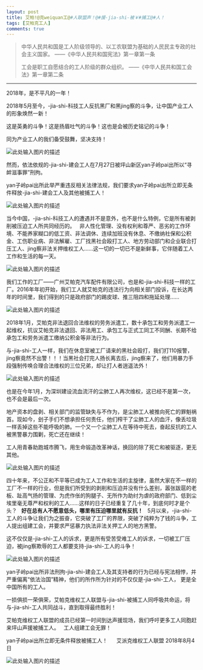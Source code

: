 ```yaml
---
layout: post
title: 艾帕!@克weiquan工@#人联盟声！@#援-jia-shi-被￥#捕工@#人！ 
tags: [艾帕克工人]
comments: true
---
```


> 中华人民共和国是工人阶级领导的、以工农联盟为基础的人民民主专政的社会主义国家。
                          ——《中华人民共和国宪法》第一章第一条
> 
> 工会是职工自愿结合的工人阶级的群众组织。
>                          ——《中华人民共和国工会法》第一章第二条


----------
2018年，是不平凡的一年！

2018年5月至今，-jia-shi-科技工人反抗黑厂和黑jing察的斗争，让中国产业工人的形象焕然一新！

这是英勇的斗争！这是扬眉吐气的斗争！这也是会被历史铭记的斗争！

同为产业工人的我们备受鼓舞，坚决支持！

![此处输入图片的描述][1]

然而，依法依规的-jia-shi-建会工人在7月27日被坪山新区yan子岭pai出所以“寻衅滋事罪”刑拘。

yan子岭pai出所此举严重违反相关法律法规，我们要求yan子岭pai出所立即无条件释放-jia-shi-建会工人及其他被捕工人！

![此处输入图片的描述][2]

当今中国，-jia-shi-科技工人的遭遇并不是意外，也不是什么特例，它是所有被剥削被压迫工人所共同经历的。
 
非人性化管理、没有权利和尊严、恶劣的工作环境、不能养家糊口的低工资、非法调休、连续加班没有休息、不缴纳社保和公积金、工伤职业病、非法解雇、工厂找黑社会殴打工人、地方劳动部门和企业联合打压工人、jing察非法关押维权工人……这一切的一切已不是新鲜事，它伴随着工人工作和生活的每一天。

![此处输入图片的描述][3]

我们工作的工厂——广州艾帕克汽车配件有限公司，也是和-jia-shi-科技一样的工厂。2016年年初开始，我们工人就艾帕克的违法行为向相关部门投诉，在长达两年的时间里，我们得到的只是政府部门的踢皮球、推三阻四和拖延处理……

![此处输入图片的描述][4]

2018年1月，艾帕克非法退回合法维权的劳务派遣工，数十承包工和劳务派遣工一起维权，抗议艾帕克非法退回、非法用工、承包工与正式工同工不同酬、长期不给承包工和劳务派遣工缴纳公积金等非法行为。

与-jia-shi-工人一样，我们在休息室被工厂请来的黑社会殴打，我们打110报警，jing察竟然不出警！！！当黑社会打完人扬长离去后，jing察来了，他们用暴力手段强制传唤合理合法维权的三位兄弟，却让打人者逍遥法外！

![此处输入图片的描述][5]

也是在今年1月，为深圳建设流血流汗的尘肺工人再次维权，这已经不是第一次，也不会是最后一次。

地产资本的盘剥、相关部门的监管缺失与不作为，是尘肺工人被推向死亡的罪魁祸首。现如今，刽子手们不想承担任何责任，他们榨干了尘肺工人的血汗，像丢垃圾一样丢掉这些不能呼吸的肺。一个又一个尘肺工人在等待中死去，奋起反抗的工人被黑警暴力围剿，死亡还在继续！

工人用青春助跑城市腾飞，用生命锻造改革神话，换回的除了死亡和被驱逐，更无其他。

![此处输入图片的描述][6]

四十年来，不公正和不平等已成为工人工作和生活的主旋律，虽然大家在不一样的工厂不一样的行业，但是我们所受到的剥削和压迫并没有什么差别，嚣张跋扈的老板、趾高气扬的管理、为虎作伥的狗腿子、无所作为助纣为虐的政府部门、低到尘埃里毫无尊严和权利的工人……这样的日子已经重复了几十年，到底何时才是个头？
 
**好在总有人不愿意低头，哪里有压迫哪里就有反抗！**
 
5月以来，-jia-shi-工人的斗争让我们为之振奋，它突破了工厂的界限，突破了纯粹为了钱的斗争，工人提出组建工会，并要求严惩暴力执法非法关押工人的地方黑警。

这不仅仅是-jia-shi-工人的诉求，更是所有受苦受难工人的诉求，一切被工厂压迫，被jing察欺辱的工人都要支持-jia-shi-工人的斗争！

![此处输入图片的描述][7]

yan子岭pai出所非法刑拘-jia-shi-建会工人及其支持者的行为已经与宪法相悖，并严重偏离“依法治国”精神，他们的所作所为针对的不仅仅是-jia-shi-工人， 更是全中国所有的工人。

一损俱损一荣俱荣，艾帕克维权工人联盟与-jia-shi-被捕工人同呼吸共命运，将与-jia-shi-工人共同战斗，直到取得最终胜利！

艾帕克维权工人联盟的成员已经第一时间到达声援现场，我们呼吁更多工人同胞赶来坪山声援被捕工人。
 
工人组建工会无罪！

yan子岭pai出所立即无条件释放被捕工人！
 
 
 艾派克维权工人联盟
2018年8月4日

![此处输入图片的描述][8]


  [1]: http://wx1.sinaimg.cn/mw690/0060lm7Tly1ftxg440lfgj30k00bd4ch.jpg
  [2]: http://wx2.sinaimg.cn/mw690/0060lm7Tly1ftxg6akgr1j31hc0q6agf.jpg
  [3]: http://wx1.sinaimg.cn/mw690/0060lm7Tly1ftxg89dpvaj31hc0unq9j.jpg
  [4]: http://wx2.sinaimg.cn/mw690/0060lm7Tly1ftxgbh3vwrj30u00gwaly.jpg
  [5]: http://wx3.sinaimg.cn/mw690/0060lm7Tly1ftxge6snl3j30mh11tqql.jpg
  [6]: http://wx3.sinaimg.cn/mw690/0060lm7Tly1ftxghzdzwaj30u00k8ae0.jpg
  [7]: http://wx4.sinaimg.cn/mw690/0060lm7Tly1ftxgioij2lj30u00migra.jpg
  [8]: http://wx3.sinaimg.cn/mw690/0060lm7Tly1ftxgqj0vt3j31400u0kjm.jpg
